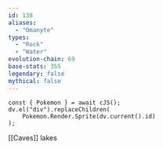 ```yaml
---
id: 138
aliases:
  - "Omanyte"
types:
  - "Rock"
  - "Water"
evolution-chain: 69
base-stats: 355
legendary: false
mythical: false
---
```

```dataviewjs
const { Pokemon } = await cJS();
dv.el("div").replaceChildren(
	Pokemon.Render.Sprite(dv.current().id)
);
```

[[Caves]] lakes

